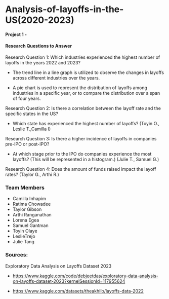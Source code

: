 # Analysis-of-layoffs-in-the-US(2020-2023)
#### Project 1 - 

#### Research Questions to Answer

Research Question 1: Which industries experienced the highest number of layoffs in the years 2022 and 2023?
- The trend line in a line graph is utilized to observe the changes in layoffs across different industries over the years.
  
- A pie chart is used to represent the distribution of layoffs among industries in a specific year, or to compare the distribution over a span of four years.
            


Research Question 2: Is there a correlation between the layoff rate and the specific states in the US?  
- Which state has experienced the highest number of layoffs?
(Toyin O., Leslie T.,Camilla I)

Research Question 3: Is there a higher incidence of layoffs in companies pre-IPO or post-IPO? 
- At which stage prior to the IPO do companies experience the most layoffs? (This will be represented in a histogram.)
(Julie T., Samuel G.)

Research Question 4: Does the amount of funds raised impact the layoff rates?
(Taylor G., Arthi R.)


### Team Members
- Camilla Inhapim
- Ratima Chowadee
- Taylor Gibson
- Arthi Ranganathan 
- Lorena Egea 
- Samuel Gantman 
- Toyin Olaye 
- LeslieTrejo
- Julie Tang


### Sources:
Exploratory Data Analysis on Layoffs Dataset 2023
- https://www.kaggle.com/code/debjeetdas/exploratory-data-analysis-on-layoffs-dataset-2023?kernelSessionId=117955624

- https://www.kaggle.com/datasets/theakhilb/layoffs-data-2022
